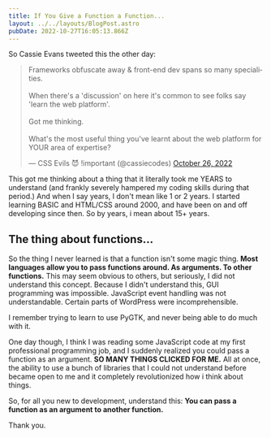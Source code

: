 ```yaml
---
title: If You Give a Function a Function...
layout: ../../layouts/BlogPost.astro
pubDate: 2022-10-27T16:05:13.866Z
---
```

S﻿o Cassie Evans tweeted this the other day:

<blockquote class="twitter-tweet"><p lang="en" dir="ltr">Frameworks obfuscate away &amp; front-end dev spans so many specialities.<br><br>When there&#39;s a &#39;discussion&#39; on here it&#39;s common to see folks say &#39;learn the web platform&#39;.<br><br>Got me thinking. <br><br>What&#39;s the most useful thing you&#39;ve learnt about the web platform for YOUR area of expertise?</p>&mdash; CSS Evils 😈 !important (@cassiecodes) <a href="https://twitter.com/cassiecodes/status/1585199459826159616?ref_src=twsrc%5Etfw">October 26, 2022</a></blockquote>

This got me thinking about a thing that it literally took me YEARS to understand (and frankly severely hampered my coding skills during that period.) And when I say years, I don't mean like 1 or 2 years. I started learning BASIC and HTML/CSS around 2000, and have been on and off developing since then. So by years, i mean about 15+ years.

## T﻿he thing about functions...

S﻿o the thing I never learned is that a function isn't some magic thing. **Most languages allow you to pass functions around. As arguments. To other functions.** This may seem obvious to others, but seriously, I did not understand this concept. Because I didn't understand this, GUI programming was impossible. JavaScript event handling was not understandable. Certain parts of WordPress were incomprehensible.


I﻿ remember trying to learn to use PyGTK, and never being able to do much with it.


O﻿ne day though, I think I was reading some JavaScript code at my first professional programming job, and I suddenly realized you could pass a function as an argument. **SO MANY THINGS CLICKED FOR ME.**  All at once, the ability to use a bunch of libraries that I could not understand before became open to me and it completely revolutionized how i think about things.


S﻿o, for all you new to development, understand this: **You can pass a function as an argument to another function.**

T﻿hank you.
